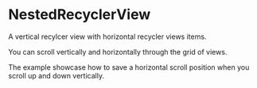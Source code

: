 # NestedRecyclerView

A vertical recylcer view with horizontal recycler views items.

You can scroll vertically and horizontally through the grid of views.

The example showcase how to save a horizontal scroll position when you scroll up and down vertically.

